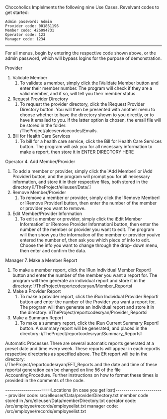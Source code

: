 
Chocoholics Implelments the following nine Use Cases.  Revelvant codes to get 
started: 

	Admin password: Admin
	Provider code: 001861196
	Member code: 426094731
	Operator code: 123
	Manager code: 1234
------------------------------------------------------------------------------

For all menus, begin by entering the respective code shown above, or the admin 
password, which will bypass logins for the purpose of demonstration.


Provider
1. Validate Member
   1. To validate a member, simply click the ìValidate Member button and enter 
   their member number. The program will check if they are a valid member, and 
   if so, will tell you their member status.
2. Request Provider Directory
   1. To request the provider directory, click the ìRequest Provider Directory 
   button. You will then be presented with another menu to choose whether to 
   have the directory shown to you directly, or to have it emailed to you. If 
   the latter option is chosen, the email file will be stored in the folder:  
   /TheProject/alecservicecodes/Emails.
3. Bill for Health Care Services
   1. To bill for a health care service, click the Bill for Health Care 
   Services button. The program will ask you for all necessary information to 
   make a report, then store it in ENTER DIRECTORY HERE


Operator
4. Add Member/Provider
   1. To add a member or provider, simply click the ìAdd Memberî or ìAdd 
   Providerî button, and the program will prompt you for all necessary 
   information, and store it in their respective files, both stored in the 
   directory ìì/TheProject/elleuser/Data/.î
5. Remove Member/Provider
   1. To remove a member or provider, simply click the ìRemove Memberî or 
   ìRemove Providerî button, then enter the number of the member or provider 
   you want to remove.
6. Edit Member/Provider Information
   1. To edit a member or provider, simply click the ìEdit Member Informationî 
   or ìRemove Provider Informationî button, then enter the number of the member
   or provider you want to edit. The program will then show you the information
    of the member or provider youíve entered the number of, then ask you which 
    piece of info to edit. Choose the info you want to change through the drop-
    down menu, then enter and confirm the data.

Manager
7. Make a Member Report
   1. To make a member report, click the ìRun Individual Member Reportî button 
   and enter the number of the member you want a report for. The program will 
   then generate an individual report and store it in the directory: 
   ì/TheProject/reportcodesryan/Member_Reportsî
8. Make a Provider Report
   1. To make a provider report, click the ìRun Individual Provider Reportî 
   button and enter the number of the Provider you want a report for. The 
   program will then generate an individual report and store it in the 
   directory:  ì/TheProject/reportcodesryan/Provider_Reportsî
9. Make a Summary Report
   1. To make a summary report, click the ìRun Current Summary Reportî button. 
   A summary report will be generated, and placed in the directory: 
   ì/TheProject/reportcodesryan/Summary_Reportsî


Automatic Processes
There are several automatic reports generated at a preset date and time every 
week. These reports will appear in each reportís respective directories as 
specified above. The Eft report will be in the directory:  
ì/TheProject/reportcodesryan/EFT_Reports and the date and time of these reportsí
generation can be changed on line 56 of the file AccountingProcedure. Further 
instructions on how to format these times is provided in the comments of the 
code.

-----------------------Locations (in case you get lost)------------------------
	provider code: src/elleuser/Data/providerDirectory.txt
	member code stored in /src/elleuser/Data/memberDirectory.txt
	operator code: /src/employee/records/employeelist.txt
	manager code: /src/employee/records/employeelist.txt
